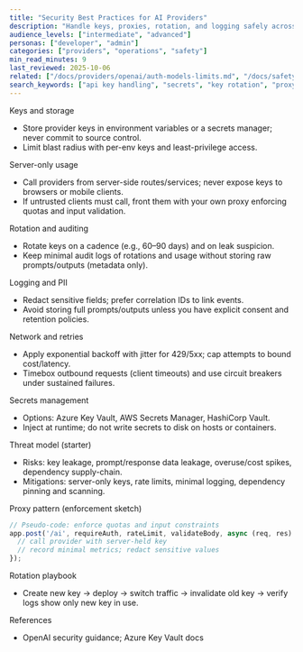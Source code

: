 ```yaml
---
title: "Security Best Practices for AI Providers"
description: "Handle keys, proxies, rotation, and logging safely across environments."
audience_levels: ["intermediate", "advanced"]
personas: ["developer", "admin"]
categories: ["providers", "operations", "safety"]
min_read_minutes: 9
last_reviewed: 2025-10-06
related: ["/docs/providers/openai/auth-models-limits.md", "/docs/safety/prompt-safety.md", "/docs/evaluations/latency-cost-tradeoffs.md"]
search_keywords: ["api key handling", "secrets", "key rotation", "proxy", "redaction"]
---
```


Keys and storage

- Store provider keys in environment variables or a secrets manager; never commit to source control.
- Limit blast radius with per-env keys and least-privilege access.

Server-only usage

- Call providers from server-side routes/services; never expose keys to browsers or mobile clients.
- If untrusted clients must call, front them with your own proxy enforcing quotas and input validation.

Rotation and auditing

- Rotate keys on a cadence (e.g., 60–90 days) and on leak suspicion.
- Keep minimal audit logs of rotations and usage without storing raw prompts/outputs (metadata only).

Logging and PII

- Redact sensitive fields; prefer correlation IDs to link events.
- Avoid storing full prompts/outputs unless you have explicit consent and retention policies.

Network and retries

- Apply exponential backoff with jitter for 429/5xx; cap attempts to bound cost/latency.
- Timebox outbound requests (client timeouts) and use circuit breakers under sustained failures.

Secrets management

- Options: Azure Key Vault, AWS Secrets Manager, HashiCorp Vault.
- Inject at runtime; do not write secrets to disk on hosts or containers.

Threat model (starter)

- Risks: key leakage, prompt/response data leakage, overuse/cost spikes, dependency supply-chain.
- Mitigations: server-only keys, rate limits, minimal logging, dependency pinning and scanning.

Proxy pattern (enforcement sketch)

```ts
// Pseudo-code: enforce quotas and input constraints
app.post('/ai', requireAuth, rateLimit, validateBody, async (req, res) => {
  // call provider with server-held key
  // record minimal metrics; redact sensitive values
});
```

Rotation playbook

- Create new key → deploy → switch traffic → invalidate old key → verify logs show only new key in use.

References

- OpenAI security guidance; Azure Key Vault docs
